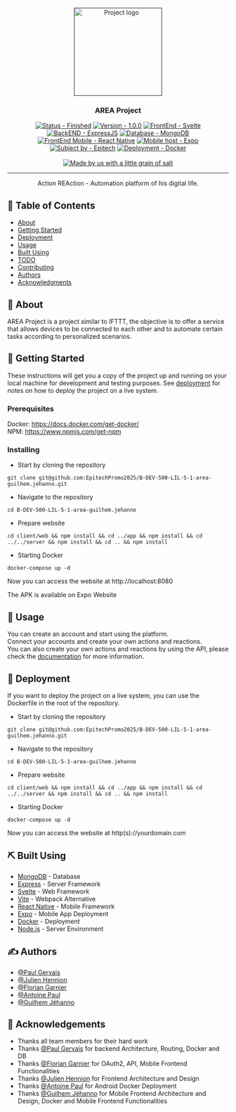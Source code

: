 <p align="center">
  <a href="" rel="noopener">
 <img width=200px height=200px src="https://i.imgur.com/DQKJiLY.png" alt="Project logo"></a>
</p>

<h3 align="center">AREA Project</h3>
<div align="center">

<a href="https://github.com/EpitechPromo2025/B-DEV-500-LIL-5-1-area-guilhem.jehanno"><img src="https://img.shields.io/badge/Status-Finished-2ea44f?style=for-the-badge&logo=Cachet" alt="Status - Finished"></a>
<a href="https://github.com/EpitechPromo2025/B-DEV-500-LIL-5-1-area-guilhem.jehanno"><img src="https://img.shields.io/badge/Version-1.0.0-2ea44f?style=for-the-badge&logo=Git" alt="Version - 1.0.0"></a>
<a href="https://svelte.dev/"><img src="https://img.shields.io/badge/FrontEnd-Svelte-FF3E00?style=for-the-badge&logo=Svelte" alt="FrontEnd - Svelte"></a>
<a href="https://expressjs.com/fr/"><img src="https://img.shields.io/static/v1?label=BackEND&message=ExpressJS&color=%23F7DF1E&style=for-the-badge&logo=Express" alt="BackEND - ExpressJS"></a>
<a href="https://www.mongodb.com/"><img src="https://img.shields.io/badge/Database-MongoDB-47A248?style=for-the-badge&logo=MongoDB" alt="Database - MongoDB"></a>
<a href="https://reactnative.dev/"><img src="https://img.shields.io/badge/FrontEnd_Mobile-React_Native-61DAFB?style=for-the-badge&logo=React" alt="FrontEnd Mobile - React Native"></a>
<a href="https://expo.dev/"><img src="https://img.shields.io/static/v1?label=Mobile+host&message=Expo&color=%23000020&style=for-the-badge&logo=Expo" alt="Mobile host - Expo"></a>
<a href="https://www.epitech.eu/"><img src="https://img.shields.io/static/v1?label=Subject+by&message=Epitech&color=006bb2&style=for-the-badge" alt="Subject by - Epitech"></a>
<a href="https://www.docker.com/"><img src="https://img.shields.io/static/v1?label=Deployment&message=Docker&color=%232496ED&style=for-the-badge&logo=Docker" alt="Deployment - Docker"></a>
</br></br>
<a href="https://www.youtube.com/watch?v=dQw4w9WgXcQ"><img src="https://img.shields.io/static/v1?label=&message=Made+by+us+with+a+little+grain+of+salt&color=%23E71D29&style=for-the-badge&logo=Undertale" alt="Made by us with a little grain of salt"></a>
</div>

---

<p align="center"> Action REAction - Automation platform of his digital life.
    <br> 
</p>

## 📝 Table of Contents

- [About](#about)
- [Getting Started](#getting_started)
- [Deployment](#deployment)
- [Usage](#usage)
- [Built Using](#built_using)
- [TODO](../TODO.md)
- [Contributing](../CONTRIBUTING.md)
- [Authors](#authors)
- [Acknowledgments](#acknowledgement)

## 🧐 About <a name = "about"></a>

AREA Project is a project similar to IFTTT, the objective is to offer a service that allows devices to be connected to each other and to automate certain tasks according to personalized scenarios.

## 🏁 Getting Started <a name = "getting_started"></a>

These instructions will get you a copy of the project up and running on your local machine for development and testing purposes. See [deployment](#deployment) for notes on how to deploy the project on a live system.

### Prerequisites

Docker: https://docs.docker.com/get-docker/ </br>
NPM: https://www.npmjs.com/get-npm </br>

### Installing

- Start by cloning the repository

```
git clone git@github.com:EpitechPromo2025/B-DEV-500-LIL-5-1-area-guilhem.jehanno.git
```

- Navigate to the repository

```
cd B-DEV-500-LIL-5-1-area-guilhem.jehanno
```

- Prepare website

```
cd client/web && npm install && cd ../app && npm install && cd ../../server && npm install && cd .. && npm install
```

- Starting Docker

```
docker-compose up -d
```

Now you can access the website at http://localhost:8080

The APK is available on Expo Website


## 🎈 Usage <a name="usage"></a>

You can create an account and start using the platform. </br>
Connect your accounts and create your own actions and reactions. </br>
You can also create your own actions and reactions by using the API, please check the [documentation](https://github.com/EpitechPromo2025/B-DEV-500-LIL-5-1-area-guilhem.jehanno/tree/main/docs) for more information.

## 🚀 Deployment <a name = "deployment"></a>

If you want to deploy the project on a live system, you can use the Dockerfile in the root of the repository.

- Start by cloning the repository

```
git clone git@github.com:EpitechPromo2025/B-DEV-500-LIL-5-1-area-guilhem.jehanno.git
```

- Navigate to the repository

```
cd B-DEV-500-LIL-5-1-area-guilhem.jehanno
```

- Prepare website

```
cd client/web && npm install && cd ../app && npm install && cd ../../server && npm install && cd .. && npm install
```

- Starting Docker

```
docker-compose up -d
```

Now you can access the website at http(s)://yourdomain.com

## ⛏️ Built Using <a name = "built_using"></a>

- [MongoDB](https://www.mongodb.com/) - Database
- [Express](https://expressjs.com/) - Server Framework
- [Svelte](https://svelte.dev/) - Web Framework
- [Vite](https://vitejs.dev/) - Webpack Alternative
- [React Native](https://reactnative.dev/) - Mobile Framework
- [Expo](https://expo.io/) - Mobile App Deployment
- [Docker](https://www.docker.com/) - Deployment
- [Node.js](https://nodejs.org/en/) - Server Environment

## ✍️ Authors <a name = "authors"></a>

- [@Paul Gervais](https://github.com/Gagonlaire)
- [@Julien Hennion](https://github.com/Yusisako)
- [@Florian Garnier](https://github.com/Suolumi)
- [@Antoine Paul](https://github.com/PAn-27)
- [@Guilhem Jéhanno](https://github.com/Nysioko)


## 🎉 Acknowledgements <a name = "acknowledgement"></a>

- Thanks all team members for their hard work
- Thanks [@Paul Gervais](https://github.com/Gagonlaire) for backend Architecture, Routing, Docker and DB
- Thanks [@Florian Garnier](https://github.com/Suolumi) for OAuth2, API, Mobile Frontend Functionalities
- Thanks [@Julien Hennion](https://github.com/Yusisako) for Frontend Architecture and Design
- Thanks [@Antoine Paul](https://github.com/PAn-27) for Android Docker Deployment
- Thanks [@Guilhem Jéhanno](https://github.com/Nysioko) for Mobile Frontend Architecture and Design, Docker and Mobile Frontend Functionalities
